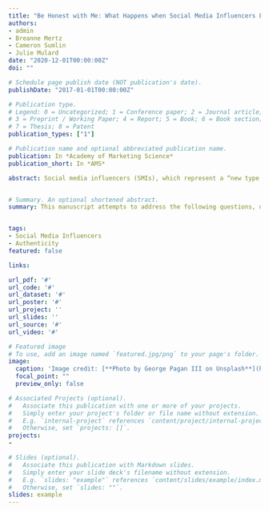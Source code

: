 ```yaml
---
title: "Be Honest with Me: What Happens when Social Media Influencers Lie?"
authors:
- admin
- Breanne Mertz
- Cameron Sumlin
- Julie Mulard
date: "2020-12-01T00:00:00Z"
doi: ""

# Schedule page publish date (NOT publication's date).
publishDate: "2017-01-01T00:00:00Z"

# Publication type.
# Legend: 0 = Uncategorized; 1 = Conference paper; 2 = Journal article;
# 3 = Preprint / Working Paper; 4 = Report; 5 = Book; 6 = Book section;
# 7 = Thesis; 8 = Patent
publication_types: ["1"]

# Publication name and optional abbreviated publication name.
publication: In *Academy of Marketing Science*
publication_short: In *AMS*

abstract: Social media influencers (SMIs), which represent a “new type of independent third-party endorser who shape audience attitudes through blogs, tweets, and the use of other social media” (Freberg et al., 2011, p. 90), have increased exponentially over recent years. As of the writing of this manuscript, there are over 3,500 people on YouTube who have a following of over three-million subscribers (Social Blade). Not all SMIs are this big; however; several micro-influencers exist. Marnie Goldberg has just over 100,000 subscribers on YouTube. Marnie showcases her daily-life story, from her book clubs to vacations with her family, all while reviewing items from her newfound passion. Followers become invested in SMI’s stories and maintain interest throughout their subsequent life journey. These stories captivate onlookers, draw in followers, and form a cult-like interest in people found on the internet.Given the increased accessibility to SMIs through platforms like YouTube and Instagram, and considering the life story communicated to expansive SMI audiences over long periods of time, it’s no wonder that, in 2019, the money spent sponsoring SMIs topped $8 billion in net worth, and is projected to reach $15 billion in net worth by 2022 (Schomer, 2019). This new phenomenon is referred to as influencer marketing (Audrezet et al ., 2018), a strategy traditional brands use in which they promote their products via social media influencers. Influencer marketing is becoming so popular we are now seeing university programs dedicated to the phenomena. An Italian university, eCampus, is now offering a three-year program to earn a degree in social media influencing, particularly on Instagram (Bertacche et al., 2019).


# Summary. An optional shortened abstract.
summary: This manuscript attempts to address the following questions, do influencer "stories,” which attempt to showcase authentic behavior, positively affect viewer attitudes? Further, what if the stories portrayed by SMIs are not true? Do the lies actually matter? This manuscript examines the relationship of SMI storytelling, authenticity, and attitudes towards the SMIs. Authenticity has recently been broken down into three concepts, True-to-Ideal (TTI), True-to-Self (TTS), and Trueto-Fact (TTF). The latter facet is this study's focal point.


tags:
- Social Media Influencers
- Authenticity
featured: false

links:

url_pdf: '#'
url_code: '#'
url_dataset: '#'
url_poster: '#'
url_project: ''
url_slides: ''
url_source: '#'
url_video: '#'

# Featured image
# To use, add an image named `featured.jpg/png` to your page's folder. 
image:
  caption: 'Image credit: [**Photo by George Pagan III on Unsplash**](https://unsplash.com/photos/f-PH16nZHKI)'
  focal_point: ""
  preview_only: false

# Associated Projects (optional).
#   Associate this publication with one or more of your projects.
#   Simply enter your project's folder or file name without extension.
#   E.g. `internal-project` references `content/project/internal-project/index.md`.
#   Otherwise, set `projects: []`.
projects:
-

# Slides (optional).
#   Associate this publication with Markdown slides.
#   Simply enter your slide deck's filename without extension.
#   E.g. `slides: "example"` references `content/slides/example/index.md`.
#   Otherwise, set `slides: ""`.
slides: example
---
```


